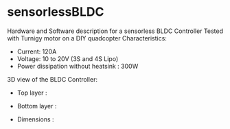 # sensorlessBLDC
Hardware and Software description for a sensorless BLDC Controller
Tested with Turnigy motor on a DIY quadcopter
Characteristics:
-	Current: 120A
-	Voltage: 10 to 20V (3S and 4S Lipo) 
-	Power dissipation without heatsink : 300W

3D view of the BLDC Controller: 
-	Top layer :

-	Bottom layer :
- Dimensions : 
